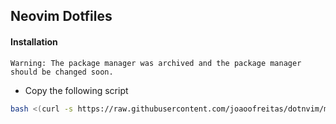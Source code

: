 ## Neovim Dotfiles

#### Installation

```
Warning: The package manager was archived and the package manager should be changed soon.
```

- Copy the following script

```bash
bash <(curl -s https://raw.githubusercontent.com/joaoofreitas/dotnvim/main/install)
```
